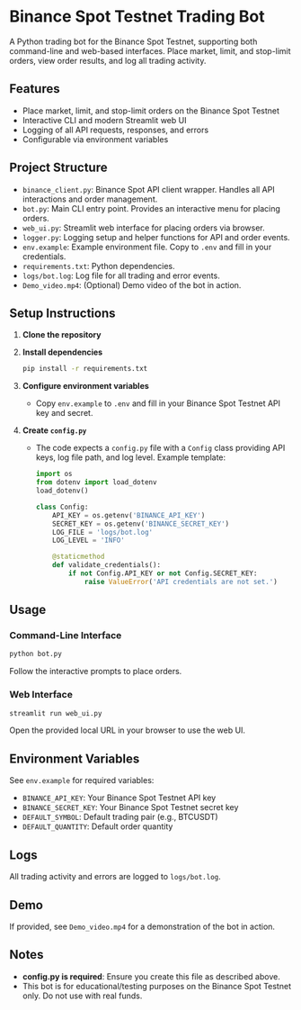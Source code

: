 # Binance Spot Testnet Trading Bot

A Python trading bot for the Binance Spot Testnet, supporting both command-line and web-based interfaces. Place market, limit, and stop-limit orders, view order results, and log all trading activity. 

## Features
- Place market, limit, and stop-limit orders on the Binance Spot Testnet
- Interactive CLI and modern Streamlit web UI
- Logging of all API requests, responses, and errors
- Configurable via environment variables

## Project Structure

- `binance_client.py`: Binance Spot API client wrapper. Handles all API interactions and order management.
- `bot.py`: Main CLI entry point. Provides an interactive menu for placing orders.
- `web_ui.py`: Streamlit web interface for placing orders via browser.
- `logger.py`: Logging setup and helper functions for API and order events.
- `env.example`: Example environment file. Copy to `.env` and fill in your credentials.
- `requirements.txt`: Python dependencies.
- `logs/bot.log`: Log file for all trading and error events.
- `Demo_video.mp4`: (Optional) Demo video of the bot in action.

## Setup Instructions

1. **Clone the repository**

2. **Install dependencies**
   ```bash
   pip install -r requirements.txt
   ```

3. **Configure environment variables**
   - Copy `env.example` to `.env` and fill in your Binance Spot Testnet API key and secret.

4. **Create `config.py`**
   - The code expects a `config.py` file with a `Config` class providing API keys, log file path, and log level. Example template:
     ```python
     import os
     from dotenv import load_dotenv
     load_dotenv()

     class Config:
         API_KEY = os.getenv('BINANCE_API_KEY')
         SECRET_KEY = os.getenv('BINANCE_SECRET_KEY')
         LOG_FILE = 'logs/bot.log'
         LOG_LEVEL = 'INFO'

         @staticmethod
         def validate_credentials():
             if not Config.API_KEY or not Config.SECRET_KEY:
                 raise ValueError('API credentials are not set.')
     ```

## Usage

### Command-Line Interface
```bash
python bot.py
```
Follow the interactive prompts to place orders.

### Web Interface
```bash
streamlit run web_ui.py
```
Open the provided local URL in your browser to use the web UI.

## Environment Variables
See `env.example` for required variables:
- `BINANCE_API_KEY`: Your Binance Spot Testnet API key
- `BINANCE_SECRET_KEY`: Your Binance Spot Testnet secret key
- `DEFAULT_SYMBOL`: Default trading pair (e.g., BTCUSDT)
- `DEFAULT_QUANTITY`: Default order quantity

## Logs
All trading activity and errors are logged to `logs/bot.log`.

## Demo
If provided, see `Demo_video.mp4` for a demonstration of the bot in action.

## Notes
- **config.py is required**: Ensure you create this file as described above.
- This bot is for educational/testing purposes on the Binance Spot Testnet only. Do not use with real funds. 